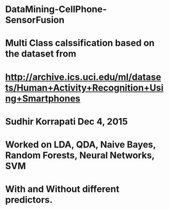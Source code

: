 ﻿# DataMining-CellPhone-SensorFusion
# Multi Class calssification based on the dataset from
# http://archive.ics.uci.edu/ml/datasets/Human+Activity+Recognition+Using+Smartphones
# Sudhir Korrapati Dec 4, 2015
# Worked on LDA, QDA, Naive Bayes, Random Forests, Neural Networks, SVM
# With and Without different predictors.
